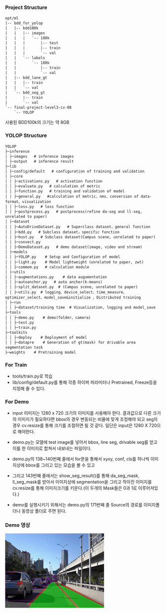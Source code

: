 ### Project Structure
```
opt/ml
|-- bdd_for_yolop
|   |-- bdd100k
|   |   |-- images
|   |   |   `-- 100k
|   |   |       |-- test
|   |   |       |-- train
|   |   |       `-- val
|   |   `-- labels
|   |       `-- 100k
|   |           |-- train
|   |           `-- val
|   |-- bdd_lane_gt
|   |   |-- train
|   |   `-- val
|   `-- bdd_seg_gt
|       |-- train
|       `-- val
`-- final-project-level3-cv-08
    `-- YOLOP
```
사용된 BDD100k의 크기는 약 8GB

### YOLOP Structure
```
YOLOP
├─inference
│ ├─images   # inference images
│ ├─output   # inference result
├─lib
│ ├─config/default   # configuration of training and validation
│ ├─core    
│ │ ├─activations.py   # activation function
│ │ ├─evaluate.py   # calculation of metric
│ │ ├─function.py   # training and validation of model
│ │ ├─general.py   #calculation of metric、nms、conversion of data-format、visualization
│ │ ├─loss.py   # loss function
│ │ ├─postprocess.py   # postprocess(refine da-seg and ll-seg, unrelated to paper)
│ ├─dataset
│ │ ├─AutoDriveDataset.py   # Superclass dataset，general function
│ │ ├─bdd.py   # Subclass dataset，specific function
│ │ ├─hust.py   # Subclass dataset(Campus scene, unrelated to paper)
│ │ ├─convect.py 
│ │ ├─DemoDataset.py   # demo dataset(image, video and stream)
│ ├─models
│ │ ├─YOLOP.py    # Setup and Configuration of model
│ │ ├─light.py    # Model lightweight（unrelated to paper, zwt)
│ │ ├─commom.py   # calculation module
│ ├─utils
│ │ ├─augmentations.py    # data augumentation
│ │ ├─autoanchor.py   # auto anchor(k-means)
│ │ ├─split_dataset.py  # (Campus scene, unrelated to paper)
│ │ ├─utils.py  # logging、device_select、time_measure、optimizer_select、model_save&initialize 、Distributed training
│ ├─run
│ │ ├─dataset/training time  # Visualization, logging and model_save
├─tools
│ │ ├─demo.py    # demo(folder、camera)
│ │ ├─test.py    
│ │ ├─train.py    
├─toolkits
│ │ ├─deploy    # Deployment of model
│ │ ├─datapre    # Generation of gt(mask) for drivable area segmentation task
├─weights    # Pretraining model
```
### For Train
* tools/train.py로 학습
* lib/config/default.py를 통해 각종 하이퍼 파라미터나 Pretrained, Freeze등을 지정해 줄 수 있다.


### For Demo
* input 이미지는 1280 x 720 크기의 이미지를 사용해야 한다. 결과값으로 다른 크기의 이미지가 필요하다면 bbox의 경우 변동되는 비율에 맞게 조정해야 되고 seg의 경우 cv.resize를 통해 크기를 조절하면 될 것 같다. 일단은 input은 1280 X 720으로 해야한다.
* demo.py는 모델에 test image를 넣어서 bbox, line seg, drivable seg를 얻고 이를 한 이미지로 합쳐서 내보내는 파일이다.
* demo.py의 138~140번째 줄에서 for문을 통해서 xyxy, conf, cls를 하나씩 이미지상에 bbox를 그리고 있는 모습을 볼 수 있고
* 그리고 143번째 줄에서는 show_seg_result()를 통해 da_seg_mask, ll_seg_mask를 받아서 이미지상에 segmentation을 그리고 작아진 이미지를 cv.resize를 통해 이미지크기를 키운다.(이 두개의 Mask들은 0과 1로 이루어져있다.)

* demo를 실행시키기 위해서는 demo.py의 171번째 줄 Source의 경로를 이미지폴더나 동영상 폴더로 주면 된다.

### Demo 영상
![Demo](pictures/output1.gif)
